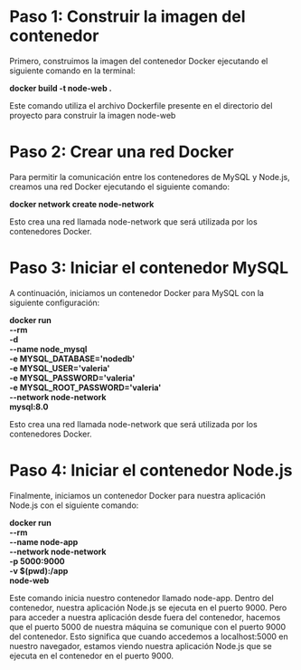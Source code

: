 <strong><h1>Paso 1: Construir la imagen del contenedor</h1></strong>
Primero, construimos la imagen del contenedor Docker ejecutando el siguiente comando en la terminal:

<strong>docker build -t node-web . </strong>

<p>Este comando utiliza el archivo Dockerfile presente en el directorio del proyecto para construir la imagen node-web</p>

<strong><h1>Paso 2: Crear una red Docker</h1></strong>
Para permitir la comunicación entre los contenedores de MySQL y Node.js, creamos una red Docker ejecutando el siguiente comando:


<strong>docker network create node-network</strong>

<p>Esto crea una red llamada node-network que será utilizada por los contenedores Docker.</p>


<strong><h1>Paso 3: Iniciar el contenedor MySQL</h1></strong>

A continuación, iniciamos un contenedor Docker para MySQL con la siguiente configuración:


<strong>docker run \
--rm \
-d \
--name node_mysql \
-e MYSQL_DATABASE='nodedb' \
-e MYSQL_USER='valeria' \
-e MYSQL_PASSWORD='valeria' \
-e MYSQL_ROOT_PASSWORD='valeria' \
--network node-network \
mysql:8.0 
</strong>

<p>Esto crea una red llamada node-network que será utilizada por los contenedores Docker.</p>

<strong><h1>Paso 4: Iniciar el contenedor Node.js</h1></strong>

Finalmente, iniciamos un contenedor Docker para nuestra aplicación Node.js con el siguiente comando:


<strong>docker run \
--rm \
--name node-app \
--network node-network \
-p 5000:9000 \
-v $(pwd):/app \
node-web 
</strong>

<p>Este comando inicia nuestro contenedor llamado node-app. Dentro del contenedor, nuestra aplicación Node.js se ejecuta en el puerto 9000. Pero para acceder a nuestra aplicación desde fuera del contenedor, hacemos que el puerto 5000 de nuestra máquina se comunique con el puerto 9000 del contenedor. Esto significa que cuando accedemos a localhost:5000 en nuestro navegador, estamos viendo nuestra aplicación Node.js que se ejecuta en el contenedor en el puerto 9000.</p>

